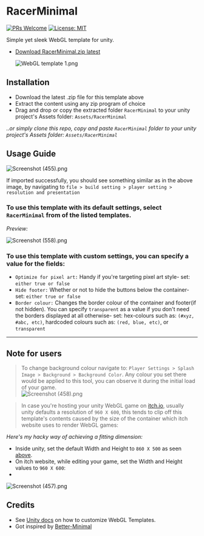 # RacerMinimal
[![PRs Welcome](https://img.shields.io/badge/PRs-welcome-blue)](http://makeapullrequest.com) [![License: MIT](https://img.shields.io/badge/License-MIT-blue)](https://github.com/ebukaracer/ebukaracer/blob/ebukaracer-resources/LICENSE.md)

 Simple yet sleek WebGL template for unity.

- [Download RacerMinimal.zip latest](https://github.com/ebukaracer/RacerMinimal/releases/download/v2.1.0/RacerMinimal.zip)

	![WebGL template 1.png](https://github.com/ebukaracer/ebukaracer/blob/ebukaracer-resources/RacerMinimal-Images/WebGL%20template.png)

## Installation
- Download the latest .zip file for this template above
- Extract the content using any zip program of choice
- Drag and drop or copy the extracted folder `RacerMinimal` to your unity project's Assets folder: `Assets/RacerMinimal`

*..or  simply clone this repo, copy and paste `RacerMinimal` folder to your unity project's Assets folder: `Assets/RacerMinimal`*

## Usage Guide

![Screenshot (455).png](https://github.com/ebukaracer/ebukaracer/blob/ebukaracer-resources/RacerMinimal-Images/Screenshot%20(455).png)

If  imported successfully, you should see something similar as in the above image, by navigating to `file > build setting > player setting > resolution and presentation`

### To use this template with its default settings, select `RacerMinimal` from of the listed templates.

*Preview:*

  ![Screenshot (558).png](https://github.com/ebukaracer/ebukaracer/blob/ebukaracer-resources/RacerMinimal-Images/Screenshot%20(558).png)

### To use this template with custom settings, you can specify a value for the fields:
- `Optimize for pixel art:` Handy if you're targeting pixel art style- set: `either true or false`
- `Hide footer:` Whether or not to hide the buttons below the container- set: `either true or false`
- `Border colour:` Changes the border colour of the container and footer(if not hidden). You can specify `transparent` as a value if you don't need the borders displayed at all otherwise- set: hex-colours such as: `(#xyz, #abc, etc)`, hardcoded colours such as: `(red, blue, etc)`,  or `transparent`

---

## Note for users
> To change background colour navigate to: `Player Settings > Splash Image > Background > Background Color`. Any colour you set there would be applied to this tool, you can observe it during the initial load of your game.  
   ![Screenshot (458).png](https://github.com/ebukaracer/ebukaracer/blob/ebukaracer-resources/RacerMinimal-Images/Screenshot%20(458).png)

> In case you're hosting your unity WebGL game on [itch.io](itch.io), usually unity defaults a resolution of `960 X 600`, this tends to clip off this template's contents caused by the size of the container which itch website uses to render WebGL games:

*Here's my hacky way of achieving a fitting dimension:*

- Inside unity, set the default Width and Height to `860 X 500`  as seen [above](https://github.com/ebukaracer/RacerMinimal?tab=readme-ov-file#usage-guide).
- On itch website, while editing your game, set the Width and Height values to `960 X 600`:
- 
![Screenshot (457).png](https://github.com/ebukaracer/ebukaracer/blob/ebukaracer-resources/RacerMinimal-Images/Screenshot%20(457).png)  

## Credits
- See [Unity docs](https://docs.unity3d.com/Manual/webgl-templates.html) on how to customize WebGL Templates.
- Got inspired by [Better-Minimal](https://seansleblanc.itch.io/better-minimal-webgl-template) 
